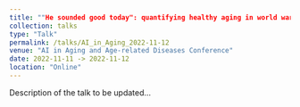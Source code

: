 ```yaml
---
title: ""He sounded good today": quantifying healthy aging in world war II veterans using computational audio analysis"
collection: talks
type: "Talk"
permalink: /talks/AI_in_Aging_2022-11-12
venue: "AI in Aging and Age-related Diseases Conference"
date: 2022-11-11 -> 2022-11-12
location: "Online"
---
```


Description of the talk to be updated...
